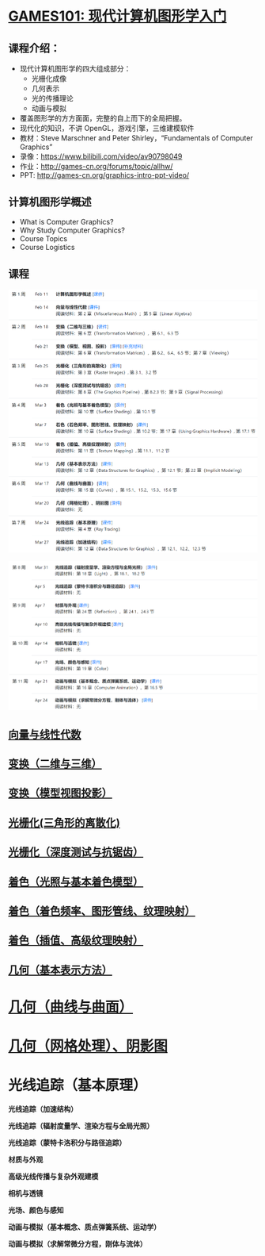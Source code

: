 # [GAMES101: 现代计算机图形学入门](https://sites.cs.ucsb.edu/~lingqi/teaching/games101.html)

## 课程介绍：
* 现代计算机图形学的四大组成部分：
  * 光栅化成像
  * 几何表示
  * 光的传播理论
  * 动画与模拟
* 覆盖图形学的方方面面，完整的自上而下的全局把握。
* 现代化的知识，不讲 OpenGL，游戏引擎，三维建模软件
* 教材：Steve Marschner and Peter Shirley，“Fundamentals of Computer Graphics”
* 录像：https://www.bilibili.com/video/av90798049
* 作业：http://games-cn.org/forums/topic/allhw/
* PPT: http://games-cn.org/graphics-intro-ppt-video/

## 计算机图形学概述
  * What is Computer Graphics?
  * Why Study Computer Graphics?
  * Course Topics
  * Course Logistics
## 课程

![image-20210328235327130](Media/现代计算机图形学入门/image-20210328235327130.png)

![image-20210328235344192](Media/现代计算机图形学入门/image-20210328235344192.png)

## [向量与线性代数](./向量与线性代数.md)
## [变换（二维与三维）](./变换_二维与三维.md)
## [变换（模型视图投影）](./变换_模型_视图_投影.md)
## [光栅化(三角形的离散化)](./光栅化_三角形的离散化.md)

## [光栅化（深度测试与抗锯齿）](./光栅化_深度测试与抗锯齿.md)

## [着色（光照与基本着色模型）](./着色_光照与基本着色模型.md)

## [着色（着色频率、图形管线、纹理映射）](./着色_着色频率_图形管线_纹理映射.md)

## [着色（插值、高级纹理映射）](着色_插值_高级纹理映射.md)

## [几何（基本表示方法）](./几何_基本表示方法.md)

# [几何（曲线与曲面）](./几何_曲线与曲面.md)

# [几何（网格处理）、阴影图](./几何_网格处理_阴影图.md)

# 光线追踪（基本原理）

**光线追踪（加速结构）**

**光线追踪（辐射度量学、渲染方程与全局光照）**

**光线追踪（蒙特卡洛积分与路径追踪）**

**材质与外观**

**高级光线传播与复杂外观建模**

**相机与透镜**

**光场、颜色与感知**

**动画与模拟（基本概念、质点弹簧系统、运动学）**

**动画与模拟（求解常微分方程，刚体与流体）**

